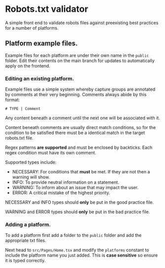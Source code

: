 # Robots.txt validator
A simple front end to validate robots files against preexisting best practices for a number of platforms.

## Platform example files.
Example files for each platform are under their own name in the `public` folder. 
Edit their contents on the main branch for updates to automatically apply on the frontend.

### Editing an existing platform.
Example files use a simple system whereby capture groups are annotated by comments at their very beginning.
Comments always abide by this format:

`# TYPE | Comment`

Any content beneath a comment until the next one will be associated with it.

Content beneath comments are usually direct match conditions, so for the condition to be satisfied
there must be a identical match in the target robots.txt file.

Regex patterns **are supported** and must be enclosed by backticks. Each regex condition must have its own comment.

Supported types include: 
- NECESSARY: For conditions that **must** be met. If they are not then a warning will show.
- INFO: To provide neutral information on a statement.
- WARNING: To inform about an issue that may impact the user.
- ERROR: A critical mistake of the highest priority. 

NECESSARY and INFO types should **only** be put in the good practice file.

WARNING and ERROR types should **only** be put in the bad practice file.

### Adding a platform.

To add a platform first add a folder to the `public` folder and add the appropriate txt files.

Next head to `src/Pages/Home.tsx` and modify the `platforms` constant to include the platform name
you just added. This is **case sensitive** so ensure it is typed correctly.

